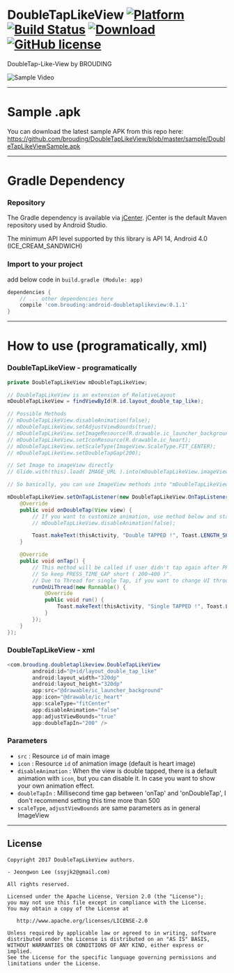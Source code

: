 # DoubleTapLikeView [![Platform](https://img.shields.io/badge/Platform-Android-green.svg) ]()[![Build Status](https://travis-ci.org/BROUDING/DoubleTapLikeView.svg?branch=master)](https://travis-ci.org/BROUDING/DoubleTapLikeView) [![Download](https://api.bintray.com/packages/brouding/maven/android-doubletaplikeview/images/download.svg) ](https://bintray.com/brouding/maven/android-doubletaplikeview/_latestVersion)[![GitHub license](https://img.shields.io/badge/License-Apache%202.0-blue.svg)](https://github.com/brouding/doubletaplikeview/blob/master/LICENSE.txt)

DoubleTap-Like-View by BROUDING

![Sample Video](https://github.com/BROUDING/DoubleTapLikeView/blob/master/sample/sample_video.gif?raw=true)

---
# Sample .apk
You can download the latest sample APK from this repo here: https://github.com/brouding/DoubleTapLikeView/blob/master/sample/DoubleTapLikeViewSample.apk

---
# Gradle Dependency
### Repository
The Gradle dependency is available via [jCenter](https://bintray.com/brouding/maven/android-doubletaplikeview).
jCenter is the default Maven repository used by Android Studio.

The minimum API level supported by this library is API 14, Android 4.0 (ICE_CREAM_SANDWICH)


### Import to your project
add below code in `build.gradle (Module: app)`
```gradle
dependencies {
	// ... other dependencies here
    compile 'com.brouding:android-doubletaplikeview:0.1.1'
}
```
---
# How to use (programatically, xml)
### DoubleTapLikeView - programatically
```java
private DoubleTapLikeView mDoubleTapLikeView;

// DoubleTapLikeView is an extension of RelativeLayout
mDoubleTapLikeView = findViewById(R.id.layout_double_tap_like);

// Possible Methods
// mDoubleTapLikeView.disableAnimation(false);                              // You wouldn't use this...right?
// mDoubleTapLikeView.setAdjustViewBounds(true);
// mDoubleTapLikeView.setImageResource(R.drawable.ic_launcher_background);
// mDoubleTapLikeView.setIconResource(R.drawable.ic_heart);
// mDoubleTapLikeView.setScaleType(ImageView.ScaleType.FIT_CENTER);
// mDoubleTapLikeView.setDoubleTapGap(200);                                // Keep this time short ( 200~400 )^

// Set Image to imageView directly
// Glide.with(this).load( IMAGE_URL ).into(mDoubleTapLikeView.imageView);

// So basically, you can use ImageView methods into "mDoubleTapLikeView.imageView"

mDoubleTapLikeView.setOnTapListener(new DoubleTapLikeView.OnTapListener() {
    @Override
    public void onDoubleTap(View view) {
        // If you want to customize animation, use method below and start your Animation here.
        // mDoubleTapLikeView.disableAnimation(false);

        Toast.makeText(thisActivity, "Double TAPPED !", Toast.LENGTH_SHORT).show();
    }

    @Override
    public void onTap() {
        // This method will be called if user didn't tap again after PRESS_TIME_TERM (default is 200)
        // So keep PRESS_TIME_GAP short ( 200~400 )^.
        // Due to Thread for single Tap, if you want to change UI through "onTap()", you should use Activity.runOnUiThread()
        runOnUiThread(new Runnable() {
            @Override
            public void run() {
                Toast.makeText(thisActivity, "Single TAPPED !", Toast.LENGTH_SHORT).show();
            }
        });
    }
});

```

### DoubleTapLikeView - xml
```java
<com.brouding.doubletaplikeview.DoubleTapLikeView
        android:id="@+id/layout_double_tap_like"
        android:layout_width="320dp"
        android:layout_height="320dp"
        app:src="@drawable/ic_launcher_background"
        app:icon="@drawable/ic_heart"
        app:scaleType="fitCenter"
        app:disableAnimation="false"
        app:adjustViewBounds="true"
        app:doubleTapIn="200" />
```

### Parameters
- `src`  : Resource `id` of main image
- `icon` : Resource `id` of animation image (default is heart image)
- `disableAnimation` : When the view is double tapped, there is a default animation with `icon`, but you can disable it.
In case you want to show your own animation effect.
- `doubleTapIn` : Millisecond time gap between 'onTap' and 'onDoubleTap', I don't recommend setting this time more than 500
- `scaleType`, `adjustViewBounds` are same parameters as in general ImageView

---
License
-------

    Copyright 2017 DoubleTapLikeView authors.

	- Jeongwon Lee (ssyjk2@gmail.com)

    All rights reserved.

    Licensed under the Apache License, Version 2.0 (the "License");
    you may not use this file except in compliance with the License.
    You may obtain a copy of the License at

       http://www.apache.org/licenses/LICENSE-2.0

    Unless required by applicable law or agreed to in writing, software
    distributed under the License is distributed on an "AS IS" BASIS,
    WITHOUT WARRANTIES OR CONDITIONS OF ANY KIND, either express or implied.
    See the License for the specific language governing permissions and
    limitations under the License.